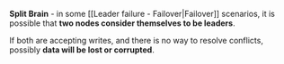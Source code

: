 **Split Brain** - in some [[Leader failure - Failover|Failover]] scenarios, it is possible that **two nodes consider themselves to be leaders**. 

If both are accepting writes, and there is no way to resolve conflicts, possibly **data will be lost or corrupted**.